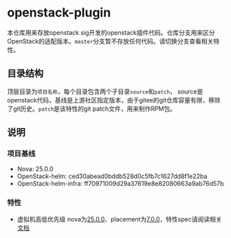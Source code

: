 # openstack-plugin

本仓库用来存放openstack sig开发的openstack插件代码。仓库分支用来区分OpenStack的适配版本。`master`分支暂不存放任何代码。请切换分支查看相关特性。

## 目录结构

顶层目录为`项目名称`，每个目录包含两个子目录`source`和`patch`， source是openstack代码，基线是上游社区指定版本，由于gitee的git仓库容量有限，移除了git历史。`patch`是该特性的git patch文件，用来制作RPM包。

## 说明

### 项目基线

- Nova: 25.0.0
- OpenStack-helm: ced30abead0bddb528d0c5fb7c1627dd8f1e22ba
- OpenStack-helm-infra: ff70971009d29a37619e8e82080663a9ab76d57b

### 特性 

- 虚拟机高低优先级
    nova为[25.0.0](https://opendev.org/openstack/nova/src/tag/25.0.0)、placement为[7.0.0](https://opendev.org/openstack/placement/src/tag/7.0.0)，特性spec请阅读相关[文档](https://gitee.com/openeuler/openstack/blob/master/docs/spec/priority_vm.md)
